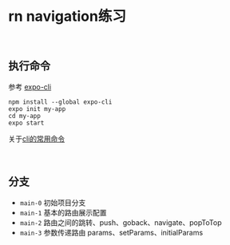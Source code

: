 # rn navigation练习

<br />

## 执行命令

参考 [expo-cli](https://docs.expo.dev/get-started/installation/)
```shell
npm install --global expo-cli
expo init my-app
cd my-app
expo start
```
关于[cli的常用命令](https://docs.expo.dev/workflow/expo-cli/)

<br />

## 分支

- `main-0` 初始项目分支
- `main-1` 基本的路由展示配置
- `main-2` 路由之间的跳转、push、goback、navigate、popToTop
- `main-3` 参数传递路由 params、setParams、initialParams 
